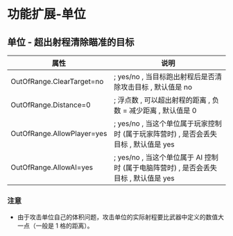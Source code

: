 # 功能扩展-单位

## 单位 - 超出射程清除瞄准的目标

|属性|说明|
|-|-|
|OutOfRange.ClearTarget=no                       |; yes/no , 当目标跑出射程后是否清除攻击目标 , 默认值是 no|
|OutOfRange.Distance=0                           |; 浮点数 , 可以超出射程的距离 , 负数 = 减少距离 , 默认值是 0|
|OutOfRange.AllowPlayer=yes                      |; yes/no , 当这个单位属于玩家控制时 (属于玩家阵营时) , 是否会丢失目标 , 默认值是 yes|
|OutOfRange.AllowAI=yes                          |; yes/no , 当这个单位属于 AI 控制时 (属于电脑阵营时) , 是否会丢失目标 , 默认值是 yes|

### 注意

* 由于攻击单位自己的体积问题，攻击单位的实际射程要比武器中定义的数值大一点（一般是 1 格的距离）。